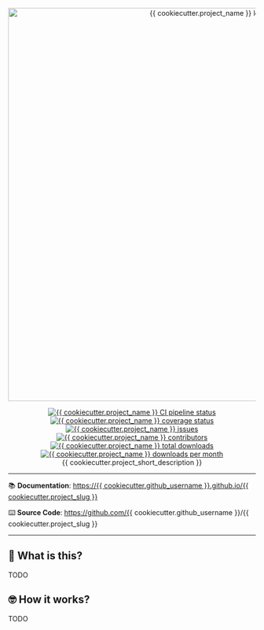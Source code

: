 <p align="center">
    <a href="https://{{ cookiecutter.github_username }}.github.io/{{ cookiecutter.project_slug }}" target="_blank">
        <img src="https://{{ cookiecutter.github_username }}.github.io/{{ cookiecutter.project_slug }}/images/logo.png"
             alt="{{ cookiecutter.project_name }} logo"
             width="800">
    </a>
</p>
<p align="center">
    <a href="https://github.com/{{ cookiecutter.github_username }}/{{ cookiecutter.project_slug }}/actions/workflows/cicd.yaml" target="_blank">
        <img src="https://github.com/aidictive/{{ cookiecutter.project_slug }}/actions/workflows/cicd.yaml/badge.svg"
             alt="{{ cookiecutter.project_name }} CI pipeline status">
    </a>
    <a href="https://app.codecov.io/gh/{{ cookiecutter.github_username }}/{{ cookiecutter.project_slug }}/" target="_blank">
        <img src="https://img.shields.io/codecov/c/github/aidictive/{{ cookiecutter.project_slug }}"
             alt="{{ cookiecutter.project_name }} coverage status">
    </a>
    <a href="https://github.com/{{ cookiecutter.github_username }}/{{ cookiecutter.project_slug }}/issues" target="_blank">
        <img src="https://img.shields.io/github/issues/{{ cookiecutter.github_username }}/{{ cookiecutter.project_slug }}"
             alt="{{ cookiecutter.project_name }} issues">
    </a>
    <a href="https://github.com/aidictive/{{ cookiecutter.project_slug }}/graphs/contributors" target="_blank">
        <img src="https://img.shields.io/github/contributors/{{ cookiecutter.github_username }}/{{ cookiecutter.project_slug }}"
             alt="{{ cookiecutter.project_name }} contributors">
    </a>
    <a href="https://pypi.org/project/{{ cookiecutter.project_slug }}/" target="_blank">
        <img src="https://pepy.tech/badge/{{ cookiecutter.project_slug }}"
             alt="{{ cookiecutter.project_name }} total downloads">
    </a>
    <a href="https://pypi.org/project/{{ cookiecutter.project_slug }}/" target="_blank">
        <img src="https://pepy.tech/badge/{{ cookiecutter.project_slug }}/month"
             alt="{{ cookiecutter.project_name }} downloads per month">
    </a>
    <br />
    {{ cookiecutter.project_short_description }}
</p>

---

:books: **Documentation**:
<a href="https://{{ cookiecutter.github_username }}.github.io/{{ cookiecutter.project_slug }}" target="_blank">
    https://{{ cookiecutter.github_username }}.github.io/{{ cookiecutter.project_slug }}
</a>

:keyboard: **Source Code**:
<a href="https://github.com/{{ cookiecutter.github_username }}/{{ cookiecutter.project_slug }}" target="_blank">
    https://github.com/{{ cookiecutter.github_username }}/{{ cookiecutter.project_slug }}
</a>

---

## 🤔 What is this?

TODO


## 🤓 How it works?

TODO
